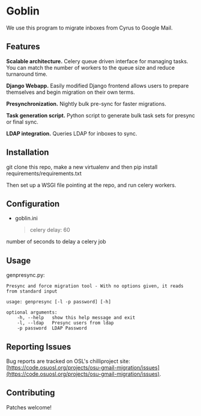 # Goblin

We use this program to migrate inboxes from Cyrus to Google Mail.

## Features

**Scalable architecture.** Celery queue driven interface for managing tasks. You can match the number of workers to the 
queue size and reduce turnaround time.

**Django Webapp.** Easily modified Django frontend allows users to prepare themselves and begin migration on
their own terms.

**Presynchronization.** Nightly bulk pre-sync for faster migrations.

**Task generation script.** Python script to generate bulk task sets for presync or final sync.

**LDAP integration.** Queries LDAP for inboxes to sync.

## Installation
git clone this repo, make a new virtualenv and then pip install requirements/requirements.txt

Then set up a WSGI file pointing at the repo, and run celery workers.

## Configuration

* goblin.ini

  > celery delay: 60

number of seconds to delay a celery job

## Usage

genpresync.py:

    Presync and force migration tool - With no options given, it reads from standard input

    usage: genpresync [-l -p password] [-h]

    optional arguments:
        -h, --help   show this help message and exit
        -l, --ldap   Presync users from ldap
        -p password  LDAP Password

## Reporting Issues

Bug reports are tracked on OSL's chilliproject site:[https://code.osuosl.org/projects/osu-gmail-migration/issues](https://code.osuosl.org/projects/osu-gmail-migration/issues).

## Contributing
Patches welcome!


